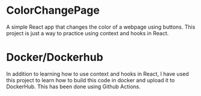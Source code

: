 # ColorChangePage
A simple React app that changes the color of a webpage using buttons. This project is just a way to practice using context and hooks in React.

# Docker/Dockerhub
In addition to learning how to use context and hooks in React, I have used this project to learn how to build this code in docker and upload it
to DockerHub. This has been done using Github Actions.
